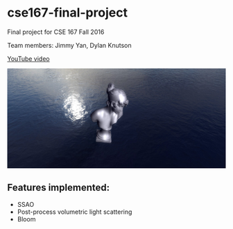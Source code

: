 # cse167-final-project

Final project for CSE 167 Fall 2016

Team members: Jimmy Yan, Dylan Knutson

[YouTube video](https://www.youtube.com/watch?v=RvOcD09-hac)

![screenshot](/screenshot.jpg?raw=true)

## Features implemented:
* SSAO
* Post-process volumetric light scattering
* Bloom

